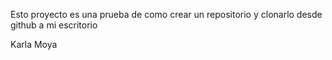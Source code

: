 Esto proyecto es una prueba de como crear un repositorio y clonarlo desde github a mi escritorio 
 
Karla Moya 